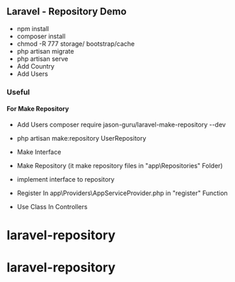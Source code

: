 ## Laravel - Repository Demo

- npm install
- composer install
- chmod -R 777 storage/ bootstrap/cache
- php artisan migrate
- php artisan serve
- Add Country
- Add Users


### Useful

#### For Make Repository
- Add Users composer require jason-guru/laravel-make-repository --dev
- php artisan make:repository UserRepository
  

- Make Interface
- Make Repository (it make repository files in "app\Repositories" Folder)
- implement interface to repository
- Register In app\Providers\AppServiceProvider.php in "register" Function
- Use Class In Controllers
# laravel-repository
# laravel-repository
